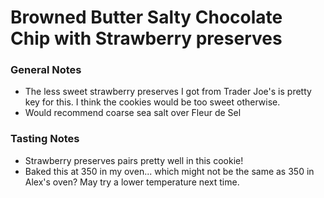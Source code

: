 # Browned Butter Salty Chocolate Chip with Strawberry preserves

### General Notes
* The less sweet strawberry preserves I got from Trader Joe's is pretty key for this. I think the cookies would be too sweet otherwise.
* Would recommend coarse sea salt over Fleur de Sel

### Tasting Notes
* Strawberry preserves pairs pretty well in this cookie!
* Baked this at 350 in my oven... which might not be the same as 350 in Alex's oven? May try a lower temperature next time.